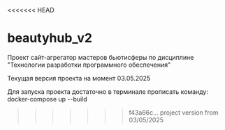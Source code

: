 <<<<<<< HEAD
# beautyhub_v2
Проект сайт-агрегатор мастеров бьютисферы по дисциплине "Технологии разработки программного обеспечения"

Текущая версия проекта на момент 03.05.2025

Для запуска проекта достаточно в терминале прописать команду:
docker-compose up --build
>>>>>>> f43a66c... project version from 03/05/2025
